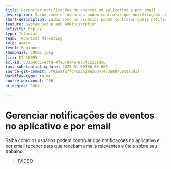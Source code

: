 ```yaml
---
title: Gerenciar notificações de eventos no aplicativo e por email
description: Saiba como os usuários podem controlar que notificações no aplicativo e por email receber para que recebam emails relevantes e úteis sobre seu trabalho.
short-description: Saiba como os usuários podem controlar quais notificações eles recebem por email e no aplicativo.
feature: System Setup and Administration
activity: deploy
type: Tutorial
team: Technical Marketing
role: Admin
level: Beginner
thumbnail: 10095.jpeg
jira: KT-10095
exl-id: 831646d2-ecf8-4fe6-8d4e-8c5fc233ed56
last-substantial-update: 2025-01-09T00:00:00Z
source-git-commit: 3f02a9fd7fc4cd2b19e26047473a88758c0a5d1f
workflow-type: tm+mt
source-wordcount: '66'
ht-degree: 100%

---
```


# Gerenciar notificações de eventos no aplicativo e por email

Saiba como os usuários podem controlar que notificações no aplicativo e por email receber para que recebam emails relevantes e úteis sobre seu trabalho.

>[!VIDEO](https://video.tv.adobe.com/v/3442786/?quality=12&learn=on&enablevpops)

